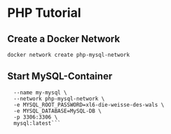 # PHP Tutorial
## Create a Docker Network
```docker network create php-mysql-network```

## Start MySQL-Container
```docker run -d \
  --name my-mysql \
  --network php-mysql-network \
  -e MYSQL_ROOT_PASSWORD=xl6-die-weisse-des-wals \
  -e MYSQL_DATABASE=MySQL-DB \
  -p 3306:3306 \
  mysql:latest```
